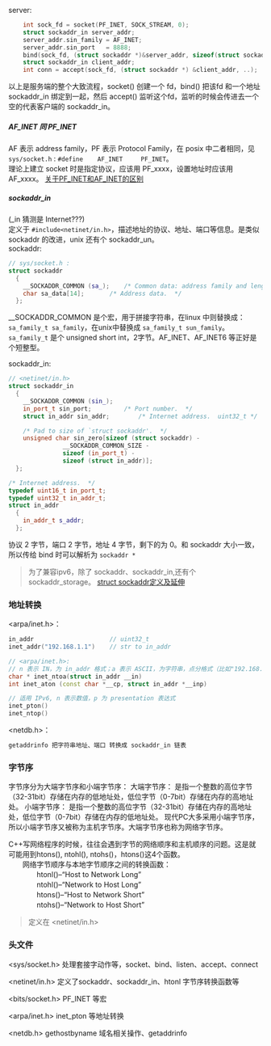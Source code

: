 server:


~~~cpp
    int sock_fd = socket(PF_INET, SOCK_STREAM, 0);                  
    struct sockaddr_in server_addr;
    server_addr.sin_family = AF_INET;
    server_addr.sin_port   = 8888;
    bind(sock_fd, (struct sockaddr *)&server_addr, sizeof(struct sockaddr));
    struct sockaddr_in client_addr;
    int conn = accept(sock_fd, (struct sockaddr *) &client_addr, ..);
~~~

以上是服务端的整个大致流程，socket() 创建一个 fd，bind() 把该fd 和一个地址 sockaddr_in 绑定到一起，然后 accept() 监听这个fd，监听的时候会传进去一个空的代表客户端的 sockaddr_in。

##### AF_INET 同 PF_INET

AF 表示 address family，PF 表示 Protocol Family，在 posix 中二者相同，见 `sys/socket.h` : `#define	AF_INET		PF_INET`。  
理论上建立 socket 时是指定协议，应该用 PF_xxxx，设置地址时应该用 AF_xxxx。
[关于PF_INET和AF_INET的区别](https://blog.csdn.net/xiongmaojiayou/article/details/7584211)

##### sockaddr_in
(_in 猜测是 Internet???)   
定义于 `#include<netinet/in.h>`，描述地址的协议、地址、端口等信息。是类似 sockaddr 的改进，unix 还有个 sockaddr_un。  
sockaddr:
~~~cpp
// sys/socket.h :
struct sockaddr
  {
    __SOCKADDR_COMMON (sa_);	/* Common data: address family and length.  */
    char sa_data[14];		/* Address data.  */
  };
~~~
__SOCKADDR_COMMON 是个宏，用于拼接字符串，在linux 中则替换成：`sa_family_t sa_family`，在unix中替换成 `sa_family_t sun_family`。  
`sa_family_t` 是个 unsigned short int，2字节。AF_INET、AF_INET6 等正好是个短整型。  

sockaddr_in:
~~~cpp
// <netinet/in.h>
struct sockaddr_in
  {
    __SOCKADDR_COMMON (sin_);
    in_port_t sin_port;			/* Port number.  */
    struct in_addr sin_addr;		/* Internet address.  uint32_t */

    /* Pad to size of `struct sockaddr'.  */
    unsigned char sin_zero[sizeof (struct sockaddr) -
			   __SOCKADDR_COMMON_SIZE -
			   sizeof (in_port_t) -
			   sizeof (struct in_addr)];
  };

/* Internet address.  */
typedef uint16_t in_port_t;
typedef uint32_t in_addr_t;
struct in_addr
  {
    in_addr_t s_addr;
  };
~~~
协议 2 字节，端口 2 字节，地址 4 字节，剩下的为 0。和 sockaddr 大小一致，所以传给 bind 时可以解析为 `sockaddr *`
> 为了兼容ipv6，除了 sockaddr、sockaddr_in,还有个 sockaddr_storage。
[struct sockaddr定义及延伸](https://blog.csdn.net/qinglinsan/article/details/51419548)


### 地址转换
<arpa/inet.h>：
~~~cpp
in_addr                     // uint32_t 
inet_addr("192.168.1.1")    // str to in_addr

// <arpa/inet.h>:
// n 表示 IN，为 in_addr 格式；a 表示 ASCII，为字符串，点分格式（比如"192.168.1.1"）
char * inet_ntoa(struct in_addr __in)
int inet_aton (const char *__cp, struct in_addr *__inp)

// 适用 IPv6, n 表示数值，p 为 presentation 表达式
inet_pton()
inet_ntop()
~~~

<netdb.h>：
~~~cpp
getaddrinfo 把字符串地址、端口 转换成 sockaddr_in 链表
~~~


### 字节序
字节序分为大端字节序和小端字节序：
大端字节序： 是指一个整数的高位字节（32-31bit）存储在内存的低地址处，低位字节（0-7bit）存储在内存的高地址处。
小端字节序： 是指一个整数的高位字节（32-31bit）存储在内存的高地址处，低位字节（0-7bit）存储在内存的低地址处。
现代PC大多采用小端字节序，所以小端字节序又被称为主机字节序。大端字节序也称为网络字节序。

C++写网络程序的时候，往往会遇到字节的网络顺序和主机顺序的问题。这是就可能用到htons(), ntohl(), ntohs()，htons()这4个函数。  
　　网络字节顺序与本地字节顺序之间的转换函数：  
　　　　htonl()–“Host to Network Long”  
　　　　ntohl()–“Network to Host Long”  
　　　　htons()–“Host to Network Short”  
　　　　ntohs()–“Network to Host Short”  
> 定义在 <netinet/in.h>

### 


### 头文件
<sys/socket.h> 处理套接字动作等，socket、bind、listen、accept、connect

<netinet/in.h> 定义了sockaddr、sockaddr_in、htonl 字节序转换函数等

<bits/socket.h> PF_INET 等宏

<arpa/inet.h> inet_pton 等地址转换

<netdb.h> gethostbyname 域名相关操作、getaddrinfo
